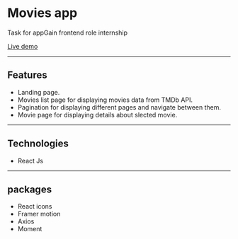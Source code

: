 # Movies app

<p>Task for appGain frontend role internship</p>

<a href="https://movies-app-appgain.surge.sh/" alt="live demo">Live demo</a>

<hr />

## Features 
- Landing page.
- Movies list page for displaying movies data from TMDb API.
- Pagination for displaying different pages and navigate between them.
- Movie page for displaying details about slected movie.

<hr />

## Technologies
- React Js

<hr />

## packages
- React icons
- Framer motion
- Axios
- Moment
